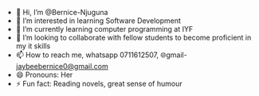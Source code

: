 - 👋 Hi, I’m @Bernice-Njuguna
- 👀 I’m interested in learning Software Development 
- 🌱 I’m currently learning computer programming at IYF
- 💞️ I’m looking to collaborate with fellow students to become proficient in my it skills
- 📫 How to reach me, whatsapp 0711612507, 🌐gmail- jaybeebernice0@gmail.com
- 😄 Pronouns: Her
- ⚡ Fun fact: Reading novels, great sense of humour

<!---
Bernice-Njuguna/Bernice-Njuguna is a ✨ special ✨ repository because its `README.md` (this file) appears on your GitHub profile.
You can click the Preview link to take a look at your changes.
--->
